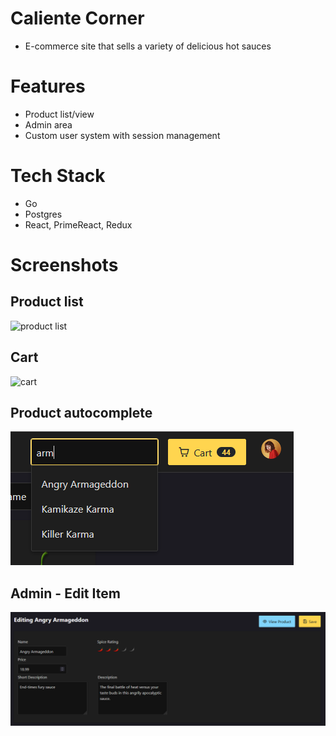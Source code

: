 # Caliente Corner
- E-commerce site that sells a variety of delicious hot sauces

# Features
- Product list/view
- Admin area
- Custom user system with session management

# Tech Stack
- Go
- Postgres
- React, PrimeReact, Redux

# Screenshots

## Product list
![product list](screenshots/products-list.png)
## Cart
![cart](screenshots/cart.png)
## Product autocomplete
![autocomplete](screenshots/autocomplete.png)
## Admin - Edit Item
![admin edit item](screenshots/admin-edit-item.png)
